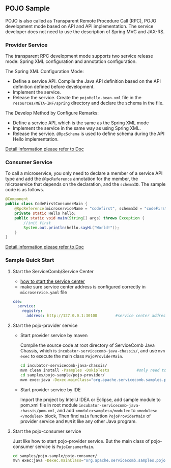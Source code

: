 ## POJO Sample

POJO is also called as Transparent Remote Procedure Call (RPC), POJO development mode based on API and API implementation. The service developer does not need to use the description of Spring MVC and JAX-RS.

### Provider Service

The transparent RPC development mode supports two service release mode: Spring XML configuration and annotation configuration. 

The Spring XML Configuration Mode:

* Define a service API. Compile the Java API definition based on the API definition defined before development. 
* Implement the service. 
* Release the service. Create the `pojoHello.bean.xml` file in the `resources/META-INF/spring` directory and declare the schema in the file. 

The Develop Method by Configure Remarks:

* Define a service API, which is the same as the Spring XML mode
* Implement the service in the same way as using Spring XML.
* Release the service. `@RpcSchema` is used to define schema during the API Hello implementation. 

[Detail information please refer to Doc](http://servicecomb.incubator.apache.org/users/develop-with-transparent-rpc/)

### Consumer Service

To call a microservice, you only need to declare a member of a service API type and add the `@RpcReference` annotation for the member, the microservice that depends on the declaration, and the `schemaID`. The sample code is as follows.

```java
@Component
public class CodeFirstConsumerMain {
    @RpcReference(microserviceName = "codefirst", schemaId = "codeFirstHello")
    private static Hello hello;
    public static void main(String[] args) throws Exception {
     	//init first
        System.out.println(hello.sayHi("World!"));
    }
}
```

[Detail information please refer to Doc](http://servicecomb.incubator.apache.org/users/develop-with-rpc/)

### Sample Quick Start

1. Start the ServiceComb/Service Center

   - [how to start the service center](http://servicecomb.incubator.apache.org/users/setup-environment/#)
   - make sure service center address is configured correctly in `microservice.yaml` file

   ```yaml
   cse:
     service:
       registry:
         address: http://127.0.0.1:30100		#service center address
   ```

2. Start the pojo-provider service

   - Start provider service by maven

     Compile the source code at root directory of ServiceComb Java Chassis, which is `incubator-servicecomb-java-chassis/`, and use `mvn exec` to execute the main class `PojoProviderMain`.

     ```bash
     cd incubator-servicecomb-java-chassis/
     mvn clean install -Psamples -DskipTests			#only need to install at first time.
     cd samples/pojo-sample/pojo-provider/
     mvn exec:java -Dexec.mainClass="org.apache.servicecomb.samples.pojo.provider.PojoProviderMain"
     ```

   - Start provider service by IDE

     Import the project by InteliJ IDEA or Eclipse, add sample module to pom.xml file in root module `incubator-servicecomb-java-chassis/pom.xml`, and add `<module>samples</module>` to `<modules></modules>` block, Then find `main` function `PojoProviderMain` of provider service and `RUN` it like any other Java program.

3. Start the pojo-consumer service 

   Just like how to start pojo-provider service. But the main class of pojo-consumer service is `PojoConsumerMain`. 

   ```bash
   cd samples/pojo-sample/pojo-consumer/
   mvn exec:java -Dexec.mainClass="org.apache.servicecomb.samples.pojo.consumer.PojoConsumerMain"
   ```

   ​